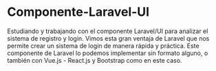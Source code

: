 # Componente-Laravel-UI
Estudiando y trabajando con el componente Laravel/UI para analizar el sistema de registro y login.
Vimos esta gran ventaja de Laravel que nos permite crear un sistema de login de manera rápida y práctica. Este componente de Laravel lo podemos implementar sin formato alguno, o también con Vue.js - React.js y Bootstrap como en este caso.
